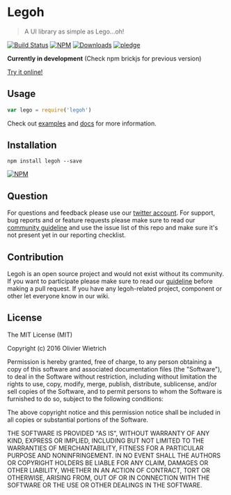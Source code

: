 # Legoh

  > A UI library as simple as Lego...oh!

[![Build Status](https://travis-ci.org/bredele/legoh.svg?branch=master)](https://travis-ci.org/bredele/legoh)
[![NPM](https://img.shields.io/npm/v/legoh.svg)](https://www.npmjs.com/package/legoh)
[![Downloads](https://img.shields.io/npm/dm/legoh.svg)](http://npm-stat.com/charts.html?package=legoh)
[![pledge](https://bredele.github.io/contributing-guide/community-pledge.svg)](https://github.com/bredele/contributing-guide/blob/master/community.md)

**Currently in development** (Check npm brickjs for previous version)

[Try it online!]()

## Usage

```js
var lego = require('legoh')

```

Check out [examples](/examples) and [docs](/docs) for more information.

## Installation

```shell
npm install legoh --save
```

[![NPM](https://nodei.co/npm/legoh.png)](https://nodei.co/npm/legoh/)

## Question

For questions and feedback please use our [twitter account](https://twitter.com/bredeleca). For support, bug reports and or feature requests please make sure to read our
<a href="https://github.com/bredele/contributing-guide/blob/master/community.md" target="_blank">community guideline</a> and use the issue list of this repo and make sure it's not present yet in our reporting checklist.


## Contribution

Legoh is an open source project and would not exist without its community. If you want to participate please make sure to read our <a href="https://github.com/bredele/contributing-guide/blob/master/community.md" target="_blank">guideline</a> before making a pull request. If you have any legoh-related project, component or other let everyone know in our wiki.

## License

The MIT License (MIT)

Copyright (c) 2016 Olivier Wietrich

Permission is hereby granted, free of charge, to any person obtaining a copy
of this software and associated documentation files (the "Software"), to deal
in the Software without restriction, including without limitation the rights
to use, copy, modify, merge, publish, distribute, sublicense, and/or sell
copies of the Software, and to permit persons to whom the Software is
furnished to do so, subject to the following conditions:

The above copyright notice and this permission notice shall be included in all
copies or substantial portions of the Software.

THE SOFTWARE IS PROVIDED "AS IS", WITHOUT WARRANTY OF ANY KIND, EXPRESS OR
IMPLIED, INCLUDING BUT NOT LIMITED TO THE WARRANTIES OF MERCHANTABILITY,
FITNESS FOR A PARTICULAR PURPOSE AND NONINFRINGEMENT. IN NO EVENT SHALL THE
AUTHORS OR COPYRIGHT HOLDERS BE LIABLE FOR ANY CLAIM, DAMAGES OR OTHER
LIABILITY, WHETHER IN AN ACTION OF CONTRACT, TORT OR OTHERWISE, ARISING FROM,
OUT OF OR IN CONNECTION WITH THE SOFTWARE OR THE USE OR OTHER DEALINGS IN THE
SOFTWARE.
